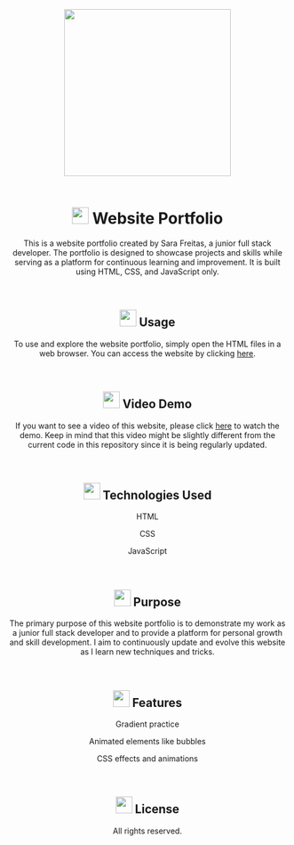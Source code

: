 
<div align="center">

<img style="height: 300px;" src="https://user-images.githubusercontent.com/105666041/235682076-02a1bdf6-62b3-4d29-af07-6f701fdf53c5.png">
<br>
<br>

<h1>
  <img style="height:30px;" src="https://user-images.githubusercontent.com/105666041/235683240-4931fd0d-7bdb-4730-acdd-a708db350b07.png">
  Website Portfolio
</h1>

<p>This is a website portfolio created by Sara Freitas, a junior full stack developer. The portfolio is designed to showcase projects and skills while serving as a platform for continuous learning and improvement. It is built using HTML, CSS, and JavaScript only.</p>
<br>


<h2>
<img style="height: 30px;" src="https://user-images.githubusercontent.com/105666041/235691286-749350a6-fedb-4c0f-b41b-a1817179c5ff.png">
Usage
</h2>
<p>To use and explore the website portfolio, simply open the HTML files in a web browser. You can access the website by clicking <a href="https://your-website-link.com">here</a>.</p>
<br>


<h2>
<img style="height: 30px;" src="https://user-images.githubusercontent.com/105666041/235687151-fe65aaed-465a-45c3-84f4-239a6a08049d.png">
Video Demo
</h2>
<p>If you want to see a video of this website, please click <a href="https://vimeo.com/your-video-link">here</a> to watch the demo. Keep in mind that this video might be slightly different from the current code in this repository since it is being regularly updated.</p>
<br>


<h2>
<img style="height: 30px;" src="https://user-images.githubusercontent.com/105666041/235691995-f3dda284-2f07-4237-b019-09934a3614a4.png">
Technologies Used</h2>
  <p>HTML</p>
  <p>CSS</p>
  <p>JavaScript</p>
<br>

<h2>
<img style="height: 30px;" src="https://user-images.githubusercontent.com/105666041/235687513-cd970ce2-f17e-4e63-ac2c-a4da28e4ee9b.png">
Purpose
</h2>
<p>The primary purpose of this website portfolio is to demonstrate my work as a junior full stack developer and to provide a platform for personal growth and skill development. I aim to continuously update and evolve this website as I learn new techniques and tricks.</p>
<br>


<h2>
<img style="height: 30px;" src="https://user-images.githubusercontent.com/105666041/235689147-39b12362-9b9a-45de-a6c8-3a983cbbcca5.png">
Features
</h2>
  <p>Gradient practice</p>
  <p>Animated elements like bubbles</p>
  <p>CSS effects and animations</p>
<br>


<h2>
<img style="height: 30px;" src="https://user-images.githubusercontent.com/105666041/235689595-6ac7966d-182c-4740-aad7-ff91433d37e2.png">
License
</h2>
<p>All rights reserved.</p>

</div>
